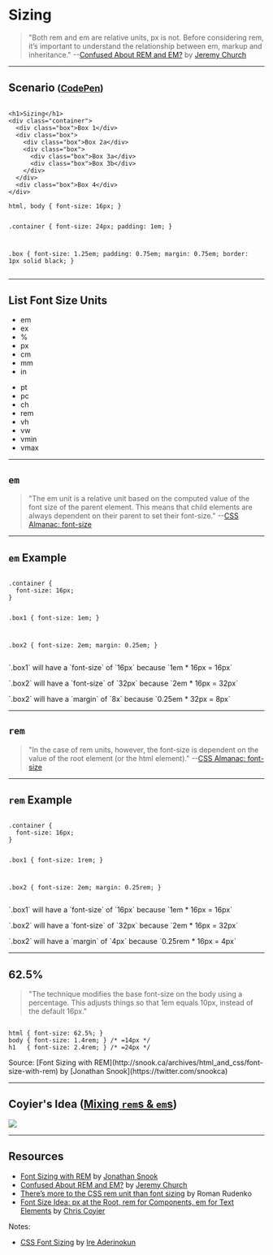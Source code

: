 # Sizing
<!-- .slide: data-state="backEndBrian juniorJacob" -->

> "Both rem and em are relative units, px is not. Before considering rem, it’s important to understand the relationship between em, markup and inheritance." --[Confused About REM and EM?](https://j.eremy.net/confused-about-rem-and-em/) by [Jeremy Church](jeremybchurch)

------

## Scenario <small>([CodePen](http://codepen.io/elijahmanor/pen/VLKaVN?editors=110))</small><!-- .element style="vertical-align: middle;" -->
<!-- .slide: data-title="Sizing" data-state="backEndBrian juniorJacob" -->

<div class="Split">
  <div class="Split-column">
    <pre class="language-markup"><code>
&lt;h1&gt;Sizing&lt;/h1&gt;
&lt;div class="container"&gt;
  &lt;div class="box"&gt;Box 1&lt;/div&gt;
  &lt;div class="box"&gt;
    &lt;div class="box"&gt;Box 2a&lt;/div&gt;
    &lt;div class="box"&gt;
      &lt;div class="box"&gt;Box 3a&lt;/div&gt;
      &lt;div class="box"&gt;Box 3b&lt;/div&gt;
    &lt;/div&gt;
  &lt;/div&gt;
  &lt;div class="box"&gt;Box 4&lt;/div&gt;
&lt;/div&gt;</code></pre>
  </div>
  <div class="Split-column">
    <pre class="language-css" data-line="4-5,9-11"><code>html, body { font-size: 16px; }

.container {
  font-size: 24px;
  padding: 1em;
}

.box {
  font-size: 1.25em;
  padding: 0.75em;
  margin: 0.75em;
  border: 1px solid black;
}</code></pre>
  </div>
</div>

------

## List Font Size Units
<!-- .slide: data-title="Sizing" data-state="backEndBrian juniorJacob" -->

<!-- TODO: Highlight commons ones (green), Old way (red), Bad support (yellow) -->

<div class="Split">
  <div class="Split-column">
    <ul>
      <li>em</li>
      <li>ex</li>
      <li>%</li>
      <li>px</li>
      <li>cm</li>
      <li>mm</li>
      <li>in</li>
    </ul>
  </div>
  <div class="Split-column">
    <ul>
      <li>pt</li>
      <li>pc</li>
      <li>ch</li>
      <li>rem</li>
      <li>vh</li>
      <li>vw</li>
      <li>vmin</li>
      <li>vmax</li>
    </ul>
  </div>
</div>

------

## `em`
<!-- .slide: data-title="Sizing" data-state="backEndBrian juniorJacob" -->

> "The em unit is a relative unit based on the computed value of the font size of the parent element. This means that child elements are always dependent on their parent to set their font-size." --[CSS Almanac: font-size](https://css-tricks.com/almanac/properties/f/font-size/)

------

## `em` Example
<!-- .slide: data-title="Sizing" data-state="backEndBrian juniorJacob" -->

<div class="Split">
  <div class="Split-column">
  <pre class="language-css"><code>
.container {
  font-size: 16px;
}

.box1 {
  font-size: 1em;
}

.box2 {
  font-size: 2em;
  margin: 0.25em;
}</code></pre>
  </div>
  <div class="Split-column">
    <p>`.box1` will have a  `font-size` of `16px` because `1em * 16px = 16px`</p>
    <p>`.box2` will have a  `font-size` of `32px` because `2em * 16px = 32px`</p>
    <p>`.box2` will have a  `margin` of `8x` because `0.25em * 32px = 8px`</p>
  </div>
</div>

------

## `rem`
<!-- .slide: data-title="Sizing" data-state="backEndBrian juniorJacob" -->

> "In the case of rem units, however, the font-size is dependent on the value of the root element (or the html element)." --[CSS Almanac: font-size](https://css-tricks.com/almanac/properties/f/font-size/)

------

## `rem` Example
<!-- .slide: data-title="Sizing" data-state="backEndBrian juniorJacob" -->

<div class="Split">
  <div class="Split-column">
  <pre class="language-css"><code>
.container {
  font-size: 16px;
}

.box1 {
  font-size: 1rem;
}

.box2 {
  font-size: 2em;
  margin: 0.25rem;
}</code></pre>
  </div>
  <div class="Split-column">
    <p>`.box1` will have a  `font-size` of `16px` because `1em * 16px = 16px`</p>
    <p>`.box2` will have a  `font-size` of `32px` because `2em * 16px = 32px`</p>
    <p>`.box2` will have a  `margin` of `4px` because `0.25rem * 16px = 4px`</p>
  </div>
</div>

------

## 62.5%
<!-- .slide: data-title="Sizing" data-state="backEndBrian juniorJacob midLevelMelissa" -->

<div class="Split">
  <div class="Split-column">
    <blockquote>"The technique modifies the base font-size on the body using a percentage. This adjusts things so that 1em equals 10px, instead of the default 16px."</blockquote>
  </div>
  <div class="Split-column">
    <pre class="language-css"><code>
html { font-size: 62.5%; }
body { font-size: 1.4rem; } /* =14px */
h1   { font-size: 2.4rem; } /* =24px */</code></pre>
    Source: [Font Sizing with REM](http://snook.ca/archives/html_and_css/font-size-with-rem) by [Jonathan Snook](https://twitter.com/snookca)
  </div>
</div>



------

## Coyier's Idea ([Mixing `rem`s & `em`s](https://css-tricks.com/rems-ems/))
<!-- .slide: data-title="Sizing" data-state="backEndBrian juniorJacob midLevelMelissa" -->

![](./imgs/csstricks-ems-rems.svg)

------

## Resources
<!-- .slide: data-title="Sizing" data-state="backEndBrian juniorJacob midLevelMelissa" -->

* [Font Sizing with REM](http://snook.ca/archives/html_and_css/font-size-with-rem) by [Jonathan Snook](https://twitter.com/snookca)
* [Confused About REM and EM?](https://j.eremy.net/confused-about-rem-and-em/) by [Jeremy Church](jeremybchurch)
* [There’s more to the CSS rem unit than font sizing](https://css-tricks.com/theres-more-to-the-css-rem-unit-than-font-sizing/) by Roman Rudenko
* [Font Size Idea: px at the Root, rem for Components, em for Text Elements](https://css-tricks.com/rems-ems/) by [Chris Coyier](http://twitter.com/chriscoyier)

Notes:

* [CSS Font Sizing](http://bitsofco.de/2015/css-font-sizing/) by [Ire Aderinokun](https://twitter.com/ireaderinokun)

